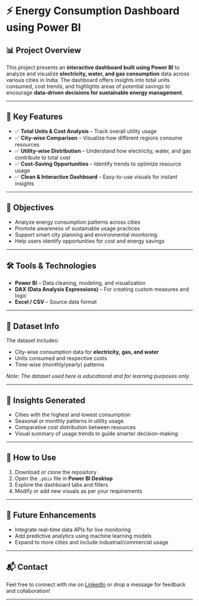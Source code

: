 # ⚡ Energy Consumption Dashboard using Power BI

## 📊 Project Overview

This project presents an **interactive dashboard built using Power BI** to analyze and visualize **electricity, water, and gas consumption** data across various cities in India. The dashboard offers insights into total units consumed, cost trends, and highlights areas of potential savings to encourage **data-driven decisions for sustainable energy management**.

---

## 🌟 Key Features

- ✅ **Total Units & Cost Analysis** – Track overall utility usage
- ✅ **City-wise Comparison** – Visualize how different regions consume resources
- ✅ **Utility-wise Distribution** – Understand how electricity, water, and gas contribute to total cost
- ✅ **Cost-Saving Opportunities** – Identify trends to optimize resource usage
- ✅ **Clean & Interactive Dashboard** – Easy-to-use visuals for instant insights

---

## 🧠 Objectives

- Analyze energy consumption patterns across cities
- Promote awareness of sustainable usage practices
- Support smart city planning and environmental monitoring
- Help users identify opportunities for cost and energy savings

---

## 🛠️ Tools & Technologies

- **Power BI** – Data cleaning, modeling, and visualization
- **DAX (Data Analysis Expressions)** – For creating custom measures and logic
- **Excel / CSV** – Source data format

---

## 📁 Dataset Info

The dataset includes:
- City-wise consumption data for **electricity, gas, and water**
- Units consumed and respective costs
- Time-wise (monthly/yearly) patterns

*Note: The dataset used here is educational and for learning purposes only.*

---

## 🎯 Insights Generated

- Cities with the highest and lowest consumption
- Seasonal or monthly patterns in utility usage
- Comparative cost distribution between resources
- Visual summary of usage trends to guide smarter decision-making

---

## 📌 How to Use

1. Download or clone the repository
2. Open the `.pbix` file in **Power BI Desktop**
3. Explore the dashboard tabs and filters
4. Modify or add new visuals as per your requirements

---

## 🚀 Future Enhancements

- Integrate real-time data APIs for live monitoring
- Add predictive analytics using machine learning models
- Expand to more cities and include industrial/commercial usage

---

## 📬 Contact

Feel free to connect with me on [LinkedIn](https://www.linkedin.com) or drop a message for feedback and collaboration!

---
